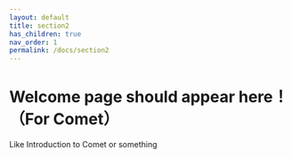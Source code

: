 ```yaml
---
layout: default
title: section2
has_children: true
nav_order: 1
permalink: /docs/section2
---
```

# Welcome page should appear here！ （For Comet）
Like Introduction to Comet or something
